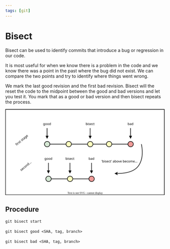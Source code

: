 ```yaml
---
tags: [git]
---
```


# Bisect

Bisect can be used to identify commits that introduce a bug or regression in our
code.

It is most useful for when we know there is a problem in the code and we know
there was a point in the past where the bug did not exist. We can compare the
two points and try to identify where things went wrong.

We mark the last good revision and the first bad revision. Bisect will the reset
the code to the midpoint between the good and bad versions and let you test it.
You mark that as a good or bad version and then bisect repeats the process.

![](/img/git-bisect.svg)

## Procedure

```
git bisect start

git bisect good <SHA, tag, branch>

git bisect bad <SHA, tag, branch>
```
